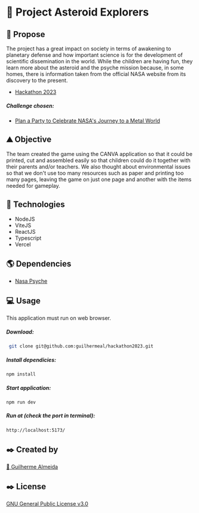 # 🚀 Project Asteroid Explorers 

## 🎯 Propose
The project has a great impact on society in terms of awakening to planetary defense and how important science is for the development of scientific dissemination in the world. While the children are having fun, they learn more about the asteroid and the psyche mission because, in some homes, there is information taken from the official NASA website from its discovery to the present.

* [Hackathon 2023](https://www.spaceappschallenge.org/2023/)

##### Challenge chosen: 
* [Plan a Party to Celebrate NASA's Journey to a Metal World](https://www.spaceappschallenge.org/2023/challenges/plan-a-party-to-celebrate-nasas-journey-to-a-metal-world/)

## ⛰️ Objective 

The team created the game using the CANVA application so that it could be printed, cut and assembled easily so that children could do it together with their parents and/or teachers. We also thought about environmental issues so that we don't use too many resources such as paper and printing too many pages, leaving the game on just one page and another with the items needed for gameplay.



## 📱 Technologies
* NodeJS
* ViteJS
* ReactJS
* Typescript
* Vercel

## 🌎️ Dependencies
* [Nasa Psyche](https://science.nasa.gov/mission/psyche/)


## 💻️ Usage

This application must run on web browser.

##### Download:

 ```bash
  git clone git@github.com:guilhermeal/hackathon2023.git
 ```

##### Install dependicies:

```bash
npm install
```

##### Start application:

```bash
npm run dev
```

##### Run at (check the port in terminal):

```bash
http://localhost:5173/
```

## ✒️ Created by
[🐙 Guilherme Almeida](https://github.com/guilhermeal)

## ✒️ License
[GNU General Public License v3.0](https://api.github.com/licenses/gpl-3.0)